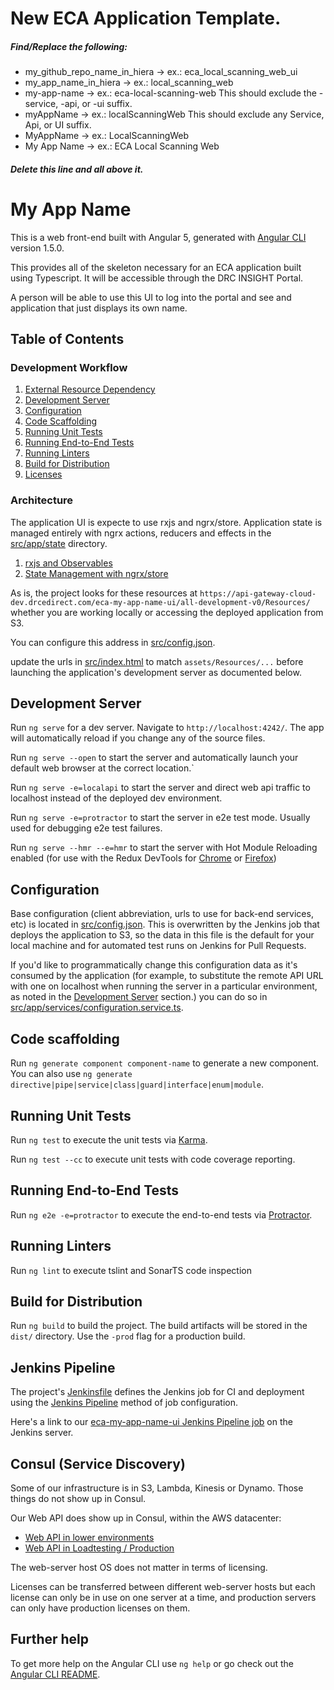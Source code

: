 # New ECA Application Template.
##### Find/Replace the following:
* my_github_repo_name_in_hiera -> ex.: eca_local_scanning_web_ui
* my_app_name_in_hiera -> ex.: local_scanning_web
* my-app-name -> ex.: eca-local-scanning-web
    This should exclude the -service, -api, or -ui suffix. 
* myAppName -> ex.: localScanningWeb
    This should exclude any Service, Api, or UI suffix.
* MyAppName -> ex.: LocalScanningWeb
* My App Name -> ex.: ECA Local Scanning Web
##### Delete this line and all above it.

# My App Name

This is a web front-end built with Angular 5, generated with [Angular CLI](https://github.com/angular/angular-cli) version 1.5.0.

This provides all of the skeleton necessary for an ECA application built using Typescript. It will be accessible through the DRC INSIGHT Portal.

A person will be able to use this UI to log into the portal and see and application that just displays its own name. 

## Table of Contents

### Development Workflow
1. [External Resource Dependency](#external-resource-dependency)
1. [Development Server](#development-server)
1. [Configuration](#configuration)
1. [Code Scaffolding](#code-scaffolding)
1. [Running Unit Tests](#running-unit-tests)
1. [Running End-to-End Tests](#running-end-to-end-tests)
1. [Running Linters](#running-linters)
1. [Build for Distribution](#build-for-distribution)
1. [Licenses](#licenses)

### Architecture

The application UI is expecte to use rxjs and ngrx/store. Application state is managed entirely with ngrx actions, reducers and effects in the [src/app/state](src/app/state/) directory.

1. [rxjs and Observables](src/OBSERVABLES.md)
1. [State Management with ngrx/store](src/app/eca/state/README.md)

As is, the project looks for these resources at `https://api-gateway-cloud-dev.drcedirect.com/eca-my-app-name-ui/all-development-v0/Resources/` whether you are working locally or accessing the deployed application from S3.

 You can configure this address in [src/config.json](src/config.json).

update the urls in [src/index.html](src/index.html) to match `assets/Resources/...` before launching the application's development server as documented below.

## Development Server

Run `ng serve` for a dev server. Navigate to `http://localhost:4242/`. The app will automatically reload if you change any of the source files.

Run `ng serve --open` to start the server and automatically launch your default web browser at the correct location.`

Run `ng serve -e=localapi` to start the server and direct web api traffic to localhost instead of the deployed dev environment.

Run `ng serve -e=protractor` to start the server in e2e test mode. Usually used for debugging e2e test failures.

Run `ng serve --hmr --e=hmr` to start the server with Hot Module Reloading enabled (for use with the Redux DevTools for [Chrome](https://chrome.google.com/webstore/detail/redux-devtools/lmhkpmbekcpmknklioeibfkpmmfibljd?hl=en) or [Firefox](https://addons.mozilla.org/en-US/firefox/addon/remotedev/?src=cb-dl-hotness))

## Configuration

Base configuration (client abbreviation, urls to use for back-end services, etc) is located in [src/config.json](src/config.json). This is overwritten by the Jenkins job that deploys the application to S3, so the data in this file is the default for your local machine and for automated test runs on Jenkins for Pull Requests.

If you'd like to programmatically change this configuration data as it's consumed by the application (for example, to substitute the remote API URL with one on localhost when running the server in a particular environment, as noted in the [Development Server](#development-server) section.) you can do so in [src/app/services/configuration.service.ts](src/app/eca/services/configuration.service.ts).

## Code scaffolding

Run `ng generate component component-name` to generate a new component. You can also use `ng generate directive|pipe|service|class|guard|interface|enum|module`.

## Running Unit Tests

Run `ng test` to execute the unit tests via [Karma](https://karma-runner.github.io).

Run `ng test --cc` to execute unit tests with code coverage reporting.

## Running End-to-End Tests

Run `ng e2e -e=protractor` to execute the end-to-end tests via [Protractor](http://www.protractortest.org/).

## Running Linters

Run `ng lint` to execute tslint and SonarTS code inspection

## Build for Distribution

Run `ng build` to build the project. The build artifacts will be stored in the `dist/` directory. Use the `-prod` flag for a production build.

## Jenkins Pipeline

The project's [Jenkinsfile](Jenkinsfile) defines the Jenkins job for CI and deployment using the [Jenkins Pipeline](https://jenkins.io/doc/book/pipeline/jenkinsfile/) method of job configuration.

Here's a link to our [eca-my-app-name-ui Jenkins Pipeline job](https://jenkinsci.datarecognitioncorp.com/job/eca-my-app-name-ui/) on the Jenkins server.

## Consul (Service Discovery)

Some of our infrastructure is in S3, Lambda, Kinesis or Dynamo. Those things do not show up in Consul.

Our Web API does show up in Consul, within the AWS datacenter:

- [Web API in lower environments](http://host:port/path)
- [Web API in Loadtesting / Production](http://host:port/path)

The web-server host OS does not matter in terms of licensing.

Licenses can be transferred between different web-server hosts but each license can only be in use on one server at a time, and production servers can only have production licenses on them.

## Further help

To get more help on the Angular CLI use `ng help` or go check out the [Angular CLI README](https://github.com/angular/angular-cli/blob/master/README.md).
